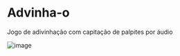 # Advinha-o
Jogo de adivinhação com capitação de palpites por áudio

![image](https://user-images.githubusercontent.com/107891598/210423285-771bb8bc-3953-491d-8ce2-8305c78eaae4.png)
